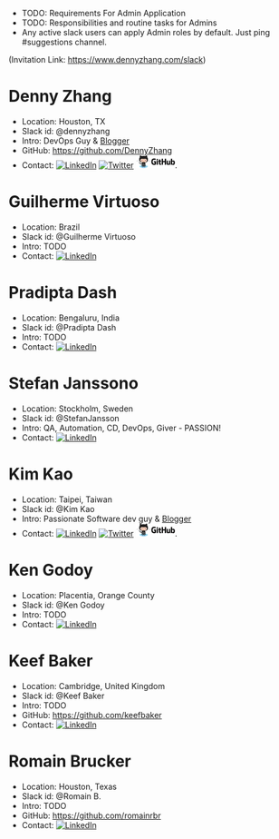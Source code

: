 - TODO: Requirements For Admin Application
- TODO: Responsibilities and routine tasks for Admins
- Any active slack users can apply Admin roles by default. Just ping #suggestions channel.

(Invitation Link: https://www.dennyzhang.com/slack)

# Denny Zhang
- Location: Houston, TX
- Slack id: @dennyzhang
- Intro: DevOps Guy & [Blogger](https://www.dennyzhang.com)
- GitHub: https://github.com/DennyZhang
- Contact: [![LinkedIn](https://www.dennyzhang.com/wp-content/uploads/sns/linkedin.png)](https://www.linkedin.com/in/dennyzhang001) [![Twitter](https://www.dennyzhang.com/wp-content/uploads/sns/twitter.png)](https://twitter.com/dennyzhang001) [![Github](https://raw.githubusercontent.com/USDevOps/mywechat-slack-group/master/images/github.png)](https://github.com/DennyZhang).

# Guilherme Virtuoso
- Location: Brazil
- Slack id: @Guilherme Virtuoso
- Intro: TODO
- Contact: [![LinkedIn](https://www.dennyzhang.com/wp-content/uploads/sns/linkedin.png)](https://www.linkedin.com/in/gvirtuoso/)

# Pradipta Dash
- Location: Bengaluru, India
- Slack id: @Pradipta Dash
- Intro: TODO
- Contact: [![LinkedIn](https://www.dennyzhang.com/wp-content/uploads/sns/linkedin.png)](https://www.linkedin.com/in/pradipta-dash-a4091127/)

# Stefan Janssono
- Location: Stockholm, Sweden
- Slack id: @StefanJansson
- Intro: QA, Automation, CD, DevOps, Giver - PASSION!
- Contact: [![LinkedIn](https://www.dennyzhang.com/wp-content/uploads/sns/linkedin.png)](https://www.linkedin.com/in/stefanjansson1/)

# Kim Kao
- Location: Taipei, Taiwan
- Slack id: @Kim Kao
- Intro: Passionate Software dev guy & [Blogger](https://medium.com/@kimkao)
- Contact: [![LinkedIn](https://www.dennyzhang.com/wp-content/uploads/sns/linkedin.png)](https://www.linkedin.com/in/kim-kao-b93b2b68/) [![Twitter](https://www.dennyzhang.com/wp-content/uploads/sns/twitter.png)](https://twitter.com/YiKaiKao) [![Github](https://raw.githubusercontent.com/USDevOps/mywechat-slack-group/master/images/github.png)](https://github.com/humank).

# Ken Godoy
- Location: Placentia, Orange County
- Slack id: @Ken Godoy
- Intro: TODO
- Contact: [![LinkedIn](https://www.dennyzhang.com/wp-content/uploads/sns/linkedin.png)](https://www.linkedin.com/in/kengodoy/)

# Keef Baker
- Location: Cambridge, United Kingdom
- Slack id: @Keef Baker
- Intro: TODO
- GitHub: https://github.com/keefbaker
- Contact: [![LinkedIn](https://www.dennyzhang.com/wp-content/uploads/sns/linkedin.png)](https://www.linkedin.com/in/keefbaker/)

# Romain Brucker
- Location: Houston, Texas
- Slack id: @Romain B.
- Intro: TODO
- GitHub: https://github.com/romainrbr
- Contact: [![LinkedIn](https://www.dennyzhang.com/wp-content/uploads/sns/linkedin.png)](https://www.linkedin.com/in/rbrucker/)
